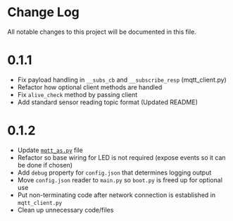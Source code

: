 # Change Log

All notable changes to this project will be documented in this file.

# 0.1.1

* Fix payload handling in `__subs_cb` and `__subscribe_resp` (mqtt_client.py)
* Refactor how optional client methods are handled
* Fix `alive_check` method by passing client
* Add standard sensor reading topic format (Updated README)

# 0.1.2

* Update [`mqtt_as.py`](https://github.com/peterhinch/micropython-mqtt/tree/master/mqtt_as) file 
* Refactor so base wiring for LED is not required (expose events so it can be done if chosen)
* Add `debug` property for `config.json` that determines logging output
* Move `config.json` reader to `main.py` so `boot.py` is freed up for optional use
* Put non-terminating code after network connection is established in `mqtt_client.py`
* Clean up unnecessary code/files